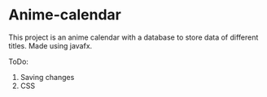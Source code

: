 # Anime-calendar

This project is an anime calendar with a database to store data of different titles. Made using javafx.

ToDo:
1. Saving changes
2. CSS

